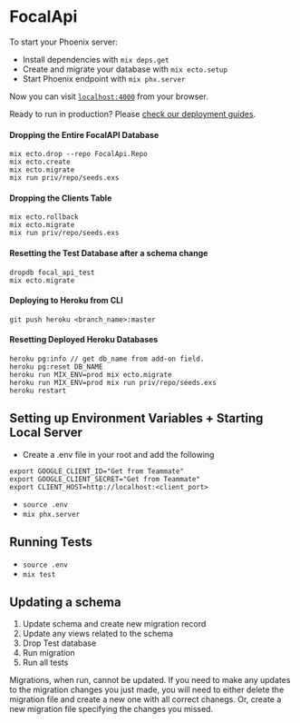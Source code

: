 # FocalApi

To start your Phoenix server:

  * Install dependencies with `mix deps.get`
  * Create and migrate your database with `mix ecto.setup`
  * Start Phoenix endpoint with `mix phx.server`

Now you can visit [`localhost:4000`](http://localhost:4000) from your browser.

Ready to run in production? Please [check our deployment guides](https://hexdocs.pm/phoenix/deployment.html).

#### Dropping the Entire FocalAPI Database
```
mix ecto.drop --repo FocalApi.Repo
mix ecto.create
mix ecto.migrate
mix run priv/repo/seeds.exs
```

#### Dropping the Clients Table
```
mix ecto.rollback
mix ecto.migrate
mix run priv/repo/seeds.exs
```

#### Resetting the Test Database after a schema change
```
dropdb focal_api_test
mix ecto.migrate
```
#### Deploying to Heroku from CLI
```
git push heroku <branch_name>:master
```
#### Resetting Deployed Heroku Databases
```
heroku pg:info // get db_name from add-on field. 
heroku pg:reset DB_NAME
heroku run MIX_ENV=prod mix ecto.migrate
heroku run MIX_ENV=prod mix run priv/repo/seeds.exs
heroku restart
```

## Setting up Environment Variables + Starting Local Server
-  Create a .env file in your root and add the following
```
export GOOGLE_CLIENT_ID="Get from Teammate"
export GOOGLE_CLIENT_SECRET="Get from Teammate"
export CLIENT_HOST=http://localhost:<client_port>
```
- `source .env`
- `mix phx.server`

## Running Tests
- `source .env`
- `mix test`

## Updating a schema
1. Update schema and create new migration record
2. Update any views related to the schema
3. Drop Test database 
4. Run migration
5. Run all tests

Migrations, when run, cannot be updated. If you need to make any updates to the 
migration changes you just made, you will need to either delete the migration 
file and create a new one with all correct chanegs. Or, create a new migration 
file specifying the changes you missed. 

